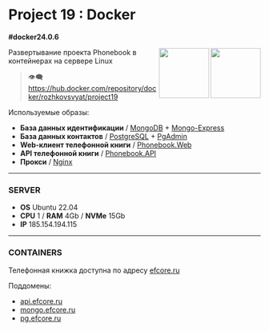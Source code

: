 # Project 19 : Docker
**#docker24.0.6**

<img align="right" width="100" height="100" src="https://github.com/rozhkovsvyat/Project19.Docker/assets/71471748/473223be-eaa6-48c0-bb8c-10485c608d80">
<img align="right" width="100" height="100" src="https://github.com/rozhkovsvyat/Project19.Docker/assets/71471748/184cf010-61c6-4488-baef-7f79979b2a59">

Развертывание проекта Phonebook в контейнерах на сервере Linux

> :eye_speech_bubble: https://hub.docker.com/repository/docker/rozhkovsvyat/project19

Используемые образы:
* **База данных идентификации** / [MongoDB](https://hub.docker.com/_/mongo) + [Mongo-Express](https://hub.docker.com/_/mongo-express)
* **База данных контактов** / [PostgreSQL](https://hub.docker.com/_/postgres) + [PgAdmin](https://hub.docker.com/r/dpage/pgadmin4)
* **Web-клиент телефонной книги** / [Phonebook.Web](rozhkovsvyat/project19:web)
* **API телефонной книги** / [Phonebook.API](rozhkovsvyat/project19:api)
* **Прокси** / [Nginx](https://hub.docker.com/_/nginx)

---

### SERVER

* **OS** Ubuntu 22.04
* **CPU** 1 / **RAM** 4Gb / **NVMe** 15Gb
* **IP** 185.154.194.115

---

### CONTAINERS




Телефонная книжка доступна по адресу [efcore.ru](https://efcore.ru)

Поддомены:
* [api.efcore.ru](https://api.efcore.ru/contacts)
* [mongo.efcore.ru](https://mongo.efcore.ru)
* [pg.efcore.ru](https://pg.efcore.ru)
